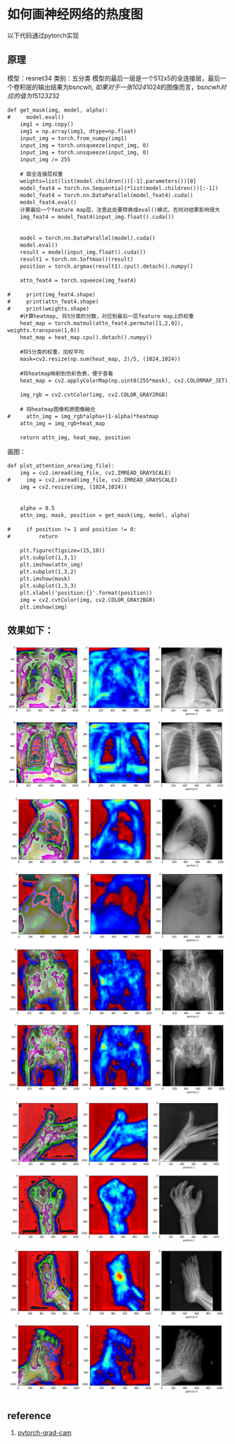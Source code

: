 # 如何画神经网络的热度图

以下代码通过pytorch实现

## 原理
模型：resnet34
类别：五分类
模型的最后一层是一个512x5的全连接层，最后一个卷积层的输出结果为bs*nc*w*h, 如果对于一张1024*1024的图像而言，bs*nc*w*h对应的值为1*512*32*32
```
def get_mask(img, model, alpha):
#     model.eval()
    img1 = img.copy()
    img1 = np.array(img1, dtype=np.float)
    input_img = torch.from_numpy(img1)
    input_img = torch.unsqueeze(input_img, 0)
    input_img = torch.unsqueeze(input_img, 0)
    input_img /= 255
    
	# 取全连接层权重
    weights=list(list(model.children())[-1].parameters())[0]
    model_feat4 = torch.nn.Sequential(*list(model.children())[:-1]) 
    model_feat4 = torch.nn.DataParallel(model_feat4).cuda()
    model_feat4.eval()
    计算最后一个feature map层，注意此处要转换成eval()模式，否则对结果影响很大
	img_feat4 = model_feat4(input_img.float().cuda())
	
	
    model = torch.nn.DataParallel(model).cuda()
    model.eval()
    result = model(input_img.float().cuda())
    result1 = torch.nn.Softmax()(result)
    position = torch.argmax(result1).cpu().detach().numpy()
    
    attn_feat4 = torch.squeeze(img_feat4)
    
#     print(img_feat4.shape)
#     print(attn_feat4.shape)
#     print(weights.shape)
	#计算heatmap, 将5分类的分数，对应到最后一层feature map上的权重
    heat_map = torch.matmul(attn_feat4.permute([1,2,0]), weights.transpose(1,0))
    heat_map = heat_map.cpu().detach().numpy()
    
	#将5分类的权重，加权平均
    mask=cv2.resize(np.sum(heat_map, 2)/5, (1024,1024))
    
	#将heatmap映射到伪彩色表，便于查看
    heat_map = cv2.applyColorMap(np.uint8(255*mask), cv2.COLORMAP_JET)
    
    img_rgb = cv2.cvtColor(img, cv2.COLOR_GRAY2RGB)
    
    # 将heatmap图像和原图像融合
#     attn_img = img_rgb*alpha+(1-alpha)*heatmap
    attn_img = img_rgb+heat_map

    return attn_img, heat_map, position
```

画图：
```
def plot_attention_area(img_file):
    img = cv2.imread(img_file, cv2.IMREAD_GRAYSCALE)
#     img = cv2.imread(img_file, cv2.IMREAD_GRAYSCALE)
    img = cv2.resize(img, (1024,1024))
    
    
    alpha = 0.5
    attn_img, mask, position = get_mask(img, model, alpha)
    
#     if position != 1 and position != 0:
#         return

    plt.figure(figsize=(15,10))
    plt.subplot(1,3,1)
    plt.imshow(attn_img)
    plt.subplot(1,3,2)
    plt.imshow(mask)
    plt.subplot(1,3,3)
    plt.xlabel('position:{}'.format(position))
    img = cv2.cvtColor(img, cv2.COLOR_GRAY2BGR)
    plt.imshow(img)
```

## 效果如下：
![](如何画神经网络的热度图/frontal.JPG)
![](如何画神经网络的热度图/lateral.JPG)
![](如何画神经网络的热度图/hip.JPG)
![](如何画神经网络的热度图/hand.JPG)
![](如何画神经网络的热度图/foot.JPG)

## reference
1. [pytorch-grad-cam](https://github.com/jacobgil/pytorch-grad-cam/blob/master/grad-cam.py)